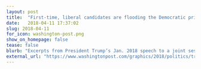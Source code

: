 ```yaml
---
layout: post
title:  "First-time, liberal candidates are flooding the Democratic primaries"
date:   2018-04-11 17:37:02
slug: 2018-04-11
for_icon: washington-post.png
show_on_homepage: false
tease: false
blurb: "Excerpts from President Trump’s Jan. 2018 speech to a joint session"
external_url: "https://www.washingtonpost.com/graphics/2018/politics/trump-state-of-the-union/"
---
```


